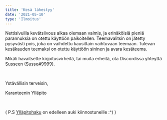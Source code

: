 ```yaml
---
title: 'Kesä lähestyy'
date: '2021-05-10'
type: 'Ilmoitus'
---
```


Nettisivuilla kevätsiivous alkaa olemaan valmis, ja erinäköisiä pieniä parannuksia on otettu käyttöön paikoitellen. Teemavalitsin on jätetty pysyvästi pois, joka on vaihdettu kausittain vaihtuvaan teemaan. Tulevan kesäkauden teemaksi on otettu käyttöön sininen ja avara kesäteema.

Mikäli havaitsette kirjoitusvirheitä, tai muita erheitä, ota Discordissa yhteyttä Susseen (Susse#9999).

&nbsp;

Ystävällisin terveisin,

Karanteenin Ylläpito

&nbsp;

( P.S [Ylläpitohaku](/yphaku) on edelleen auki kiinnostuneille :^) )
